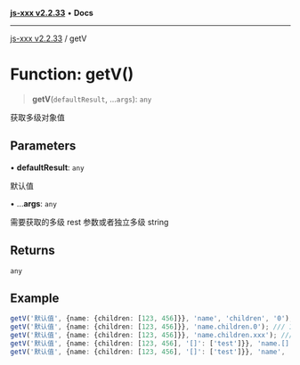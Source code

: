 [**js-xxx v2.2.33**](../README.md) • **Docs**

***

[js-xxx v2.2.33](../README.md) / getV

# Function: getV()

> **getV**(`defaultResult`, ...`args`): `any`

获取多级对象值

## Parameters

• **defaultResult**: `any`

默认值

• ...**args**: `any`

需要获取的多级 rest 参数或者独立多级 string

## Returns

`any`

## Example

```ts
getV('默认值', {name: {children: [123, 456]}}, 'name', 'children', '0'); /// 123
getV('默认值', {name: {children: [123, 456]}}, 'name.children.0'); /// 123
getV('默认值', {name: {children: [123, 456]}}, 'name.children.xxx'); /// 默认值
getV('默认值', {name: {children: [123, 456], '[]': ['test']}}, 'name.[].0'); /// 'test'
getV('默认值', {name: {children: [123, 456], '[]': ['test']}}, 'name', '[]', 0); /// 'test'
```
